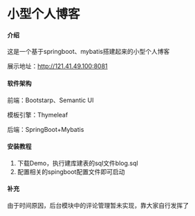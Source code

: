 # 小型个人博客

#### 介绍
这是一个基于springboot、mybatis搭建起来的小型个人博客

展示地址：http://121.41.49.100:8081

#### 软件架构
前端：Bootstarp、Semantic UI

模板引擎：Thymeleaf

后端：SpringBoot+Mybatis


#### 安装教程

1.  下载Demo，执行建库建表的sql文件blog.sql
2.  配置相关的spingboot配置文件即可启动



#### 补充
由于时间原因，后台模块中的评论管理暂未实现，靠大家自行发挥了